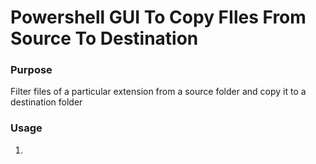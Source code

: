 # Powershell GUI To Copy FIles From Source To Destination

### Purpose

Filter files of a particular extension from a source folder and copy it to a destination folder

### Usage

1. 

